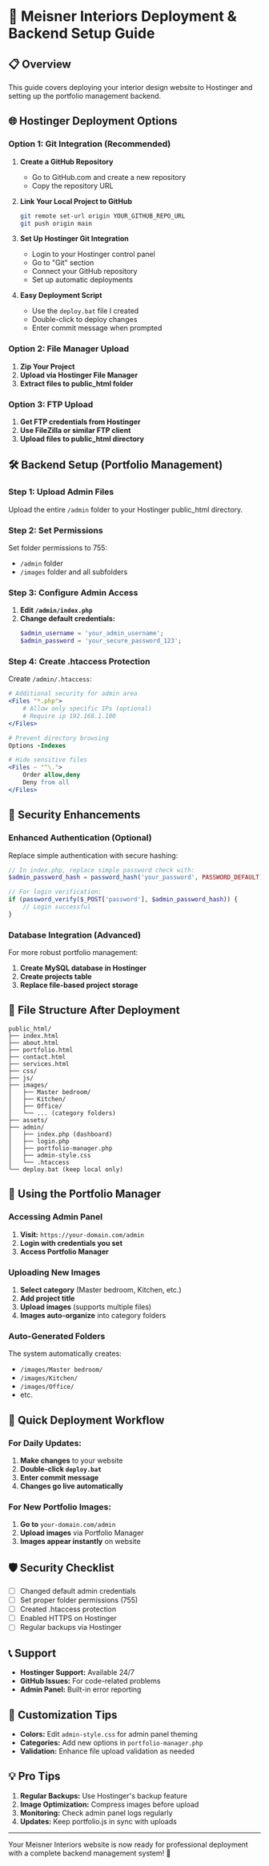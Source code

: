 # 🚀 Meisner Interiors Deployment & Backend Setup Guide

## 📋 Overview
This guide covers deploying your interior design website to Hostinger and setting up the portfolio management backend.

## 🌐 Hostinger Deployment Options

### Option 1: Git Integration (Recommended)
1. **Create a GitHub Repository**
   - Go to GitHub.com and create a new repository
   - Copy the repository URL

2. **Link Your Local Project to GitHub**
   ```bash
   git remote set-url origin YOUR_GITHUB_REPO_URL
   git push origin main
   ```

3. **Set Up Hostinger Git Integration**
   - Login to your Hostinger control panel
   - Go to "Git" section
   - Connect your GitHub repository
   - Set up automatic deployments

4. **Easy Deployment Script**
   - Use the `deploy.bat` file I created
   - Double-click to deploy changes
   - Enter commit message when prompted

### Option 2: File Manager Upload
1. **Zip Your Project**
2. **Upload via Hostinger File Manager**
3. **Extract files to public_html folder**

### Option 3: FTP Upload
1. **Get FTP credentials from Hostinger**
2. **Use FileZilla or similar FTP client**
3. **Upload files to public_html directory**

## 🛠 Backend Setup (Portfolio Management)

### Step 1: Upload Admin Files
Upload the entire `/admin` folder to your Hostinger public_html directory.

### Step 2: Set Permissions
Set folder permissions to 755:
- `/admin` folder
- `/images` folder and all subfolders

### Step 3: Configure Admin Access
1. **Edit `/admin/index.php`**
2. **Change default credentials:**
   ```php
   $admin_username = 'your_admin_username';
   $admin_password = 'your_secure_password_123';
   ```

### Step 4: Create .htaccess Protection
Create `/admin/.htaccess`:
```apache
# Additional security for admin area
<Files "*.php">
    # Allow only specific IPs (optional)
    # Require ip 192.168.1.100
</Files>

# Prevent directory browsing
Options -Indexes

# Hide sensitive files
<Files ~ "^\.">
    Order allow,deny
    Deny from all
</Files>
```

## 🔐 Security Enhancements

### Enhanced Authentication (Optional)
Replace simple authentication with secure hashing:
```php
// In index.php, replace simple password check with:
$admin_password_hash = password_hash('your_password', PASSWORD_DEFAULT);

// For login verification:
if (password_verify($_POST['password'], $admin_password_hash)) {
    // Login successful
}
```

### Database Integration (Advanced)
For more robust portfolio management:
1. **Create MySQL database in Hostinger**
2. **Create projects table**
3. **Replace file-based project storage**

## 📁 File Structure After Deployment
```
public_html/
├── index.html
├── about.html
├── portfolio.html
├── contact.html
├── services.html
├── css/
├── js/
├── images/
│   ├── Master bedroom/
│   ├── Kitchen/
│   ├── Office/
│   └── ... (category folders)
├── assets/
├── admin/
│   ├── index.php (dashboard)
│   ├── login.php
│   ├── portfolio-manager.php
│   ├── admin-style.css
│   └── .htaccess
└── deploy.bat (keep local only)
```

## 🎯 Using the Portfolio Manager

### Accessing Admin Panel
1. **Visit:** `https://your-domain.com/admin`
2. **Login with credentials you set**
3. **Access Portfolio Manager**

### Uploading New Images
1. **Select category** (Master bedroom, Kitchen, etc.)
2. **Add project title**
3. **Upload images** (supports multiple files)
4. **Images auto-organize** into category folders

### Auto-Generated Folders
The system automatically creates:
- `/images/Master bedroom/`
- `/images/Kitchen/`
- `/images/Office/`
- etc.

## 🚀 Quick Deployment Workflow

### For Daily Updates:
1. **Make changes** to your website
2. **Double-click `deploy.bat`**
3. **Enter commit message**
4. **Changes go live automatically**

### For New Portfolio Images:
1. **Go to** `your-domain.com/admin`
2. **Upload images** via Portfolio Manager
3. **Images appear instantly** on website

## 🛡 Security Checklist
- [ ] Changed default admin credentials
- [ ] Set proper folder permissions (755)
- [ ] Created .htaccess protection
- [ ] Enabled HTTPS on Hostinger
- [ ] Regular backups via Hostinger

## 📞 Support
- **Hostinger Support:** Available 24/7
- **GitHub Issues:** For code-related problems
- **Admin Panel:** Built-in error reporting

## 🎨 Customization Tips
- **Colors:** Edit `admin-style.css` for admin panel theming
- **Categories:** Add new options in `portfolio-manager.php`
- **Validation:** Enhance file upload validation as needed

## 💡 Pro Tips
1. **Regular Backups:** Use Hostinger's backup feature
2. **Image Optimization:** Compress images before upload
3. **Monitoring:** Check admin panel logs regularly
4. **Updates:** Keep portfolio.js in sync with uploads

---

Your Meisner Interiors website is now ready for professional deployment with a complete backend management system! 🎉
